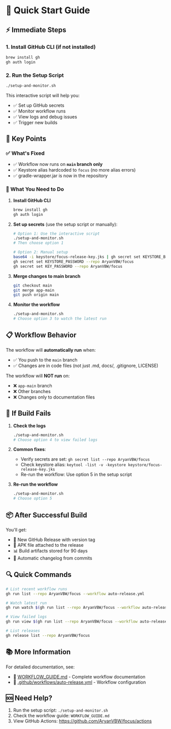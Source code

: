 # 🚀 Quick Start Guide

## ⚡ Immediate Steps

### 1. Install GitHub CLI (if not installed)
```bash
brew install gh
gh auth login
```

### 2. Run the Setup Script
```bash
./setup-and-monitor.sh
```

This interactive script will help you:
- ✅ Set up GitHub secrets
- ✅ Monitor workflow runs
- ✅ View logs and debug issues
- ✅ Trigger new builds

## 🎯 Key Points

### ✅ What's Fixed
- ✅ Workflow now runs on **`main` branch only**
- ✅ Keystore alias hardcoded to `focus` (no more alias errors)
- ✅ gradle-wrapper.jar is now in the repository

### 🔧 What You Need to Do

1. **Install GitHub CLI**
   ```bash
   brew install gh
   gh auth login
   ```

2. **Set up secrets** (use the setup script or manually):
   ```bash
   # Option 1: Use the interactive script
   ./setup-and-monitor.sh
   # Then choose option 1
   
   # Option 2: Manual setup
   base64 -i keystore/focus-release-key.jks | gh secret set KEYSTORE_BASE64 --repo AryanVBW/focus
   gh secret set KEYSTORE_PASSWORD --repo AryanVBW/focus
   gh secret set KEY_PASSWORD --repo AryanVBW/focus
   ```

3. **Merge changes to main branch**
   ```bash
   git checkout main
   git merge app-main
   git push origin main
   ```

4. **Monitor the workflow**
   ```bash
   ./setup-and-monitor.sh
   # Choose option 3 to watch the latest run
   ```

## 📋 Workflow Behavior

The workflow will **automatically run** when:
- ✅ You push to the `main` branch
- ✅ Changes are in code files (not just .md, docs/, .gitignore, LICENSE)

The workflow will **NOT run** on:
- ❌ `app-main` branch
- ❌ Other branches
- ❌ Changes only to documentation files

## 🐛 If Build Fails

1. **Check the logs**
   ```bash
   ./setup-and-monitor.sh
   # Choose option 4 to view failed logs
   ```

2. **Common fixes**:
   - Verify secrets are set: `gh secret list --repo AryanVBW/focus`
   - Check keystore alias: `keytool -list -v -keystore keystore/focus-release-key.jks`
   - Re-run the workflow: Use option 5 in the setup script

3. **Re-run the workflow**
   ```bash
   ./setup-and-monitor.sh
   # Choose option 5
   ```

## 📦 After Successful Build

You'll get:
- 🎉 New GitHub Release with version tag
- 📱 APK file attached to the release
- 📊 Build artifacts stored for 90 days
- 📝 Automatic changelog from commits

## 🔍 Quick Commands

```bash
# List recent workflow runs
gh run list --repo AryanVBW/focus --workflow auto-release.yml

# Watch latest run
gh run watch $(gh run list --repo AryanVBW/focus --workflow auto-release.yml --limit 1 --json databaseId --jq '.[0].databaseId') --repo AryanVBW/focus

# View failed logs
gh run view $(gh run list --repo AryanVBW/focus --workflow auto-release.yml --limit 1 --json databaseId --jq '.[0].databaseId') --repo AryanVBW/focus --log-failed

# List releases
gh release list --repo AryanVBW/focus
```

## 📚 More Information

For detailed documentation, see:
- 📖 [WORKFLOW_GUIDE.md](./WORKFLOW_GUIDE.md) - Complete workflow documentation
- 🔧 [.github/workflows/auto-release.yml](./.github/workflows/auto-release.yml) - Workflow configuration

## 🆘 Need Help?

1. Run the setup script: `./setup-and-monitor.sh`
2. Check the workflow guide: `WORKFLOW_GUIDE.md`
3. View GitHub Actions: https://github.com/AryanVBW/focus/actions
